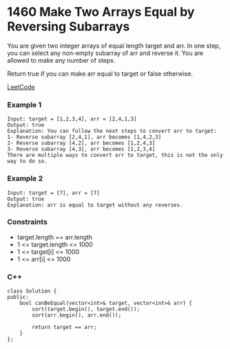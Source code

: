 # 1460 Make Two Arrays Equal by Reversing Subarrays

You are given two integer arrays of equal length target and arr. In one step, you can select any non-empty subarray of arr and reverse it. You are allowed to make any number of steps.

Return true if you can make arr equal to target or false otherwise.

[LeetCode](https://leetcode.cn/problems/make-two-arrays-equal-by-reversing-subarrays/description/)

### Example 1

```
Input: target = [1,2,3,4], arr = [2,4,1,3]
Output: true
Explanation: You can follow the next steps to convert arr to target:
1- Reverse subarray [2,4,1], arr becomes [1,4,2,3]
2- Reverse subarray [4,2], arr becomes [1,2,4,3]
3- Reverse subarray [4,3], arr becomes [1,2,3,4]
There are multiple ways to convert arr to target, this is not the only way to do so.
```

### Example 2

```
Input: target = [7], arr = [7]
Output: true
Explanation: arr is equal to target without any reverses.
```
 

### Constraints

* target.length == arr.length
* 1 <= target.length <= 1000
* 1 <= target[i] <= 1000
* 1 <= arr[i] <= 1000

### C++ 

```
class Solution {
public:
    bool canBeEqual(vector<int>& target, vector<int>& arr) {
        sort(target.begin(), target.end());
        sort(arr.begin(), arr.end());

        return target == arr;
    }
};
```